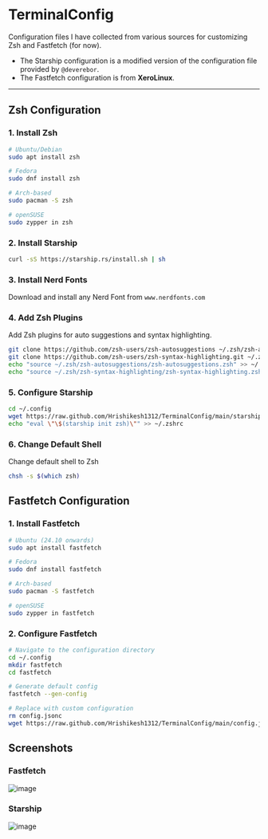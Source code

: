 # TerminalConfig

Configuration files I have collected from various sources for customizing Zsh and Fastfetch (for now).  
- The Starship configuration is a modified version of the configuration file provided by `@deverebor`.  
- The Fastfetch configuration is from **XeroLinux**.  

---

## Zsh Configuration

### 1. Install Zsh
```bash
# Ubuntu/Debian
sudo apt install zsh

# Fedora
sudo dnf install zsh

# Arch-based
sudo pacman -S zsh

# openSUSE
sudo zypper in zsh
```

### 2. Install Starship
```bash
curl -sS https://starship.rs/install.sh | sh
```
### 3. Install Nerd Fonts
Download and install any Nerd Font from `www.nerdfonts.com`

### 4. Add Zsh Plugins
Add Zsh plugins for auto suggestions and syntax highlighting.
```bash
git clone https://github.com/zsh-users/zsh-autosuggestions ~/.zsh/zsh-autosuggestions
git clone https://github.com/zsh-users/zsh-syntax-highlighting.git ~/.zsh/zsh-syntax-highlighting
echo "source ~/.zsh/zsh-autosuggestions/zsh-autosuggestions.zsh" >> ~/.zshrc
echo "source ~/.zsh/zsh-syntax-highlighting/zsh-syntax-highlighting.zsh" >> ~/.zshrc
```

### 5. Configure Starship
```bash
cd ~/.config
wget https://raw.github.com/Hrishikesh1312/TerminalConfig/main/starship.toml
echo "eval \"\$(starship init zsh)\"" >> ~/.zshrc
```

### 6. Change Default Shell
Change default shell to Zsh
```bash
chsh -s $(which zsh)
```

## Fastfetch Configuration

### 1. Install Fastfetch
```bash
# Ubuntu (24.10 onwards)
sudo apt install fastfetch

# Fedora
sudo dnf install fastfetch

# Arch-based
sudo pacman -S fastfetch

# openSUSE
sudo zypper in fastfetch
```

### 2. Configure Fastfetch
```bash
# Navigate to the configuration directory
cd ~/.config
mkdir fastfetch
cd fastfetch

# Generate default config
fastfetch --gen-config

# Replace with custom configuration
rm config.jsonc
wget https://raw.github.com/Hrishikesh1312/TerminalConfig/main/config.jsonc
```

## Screenshots
### Fastfetch
![image](https://github.com/user-attachments/assets/efab8b63-235d-4f11-999a-5020de8042a9)
### Starship
![image](https://github.com/user-attachments/assets/31a33f15-0ec2-4247-8255-093d396bc8ba)


